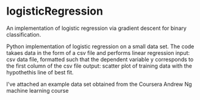 # logisticRegression
An implementation of logistic regression via gradient descent for binary classification. 

Python implementation of logistic regression on a small data set. The code takaes data in the form of a csv file and performs linear regression input: csv data file, formatted such that the dependent variable y corresponds to the first column of the csv file output: scatter plot of training data with the hypothethis line of best fit.

I've attached an example data set obtained from the Coursera Andrew Ng machine learning course
